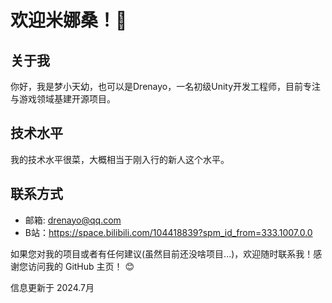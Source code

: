 # 欢迎米娜桑！👻

## 关于我
你好，我是梦小天幼，也可以是Drenayo，一名初级Unity开发工程师，目前专注与游戏领域基建开源项目。

## 技术水平
我的技术水平很菜，大概相当于刚入行的新人这个水平。

## 联系方式
- 邮箱: drenayo@qq.com
- B站：https://space.bilibili.com/104418839?spm_id_from=333.1007.0.0

如果您对我的项目或者有任何建议(虽然目前还没啥项目...)，欢迎随时联系我！感谢您访问我的 GitHub 主页！ 😊

信息更新于 2024.7月
